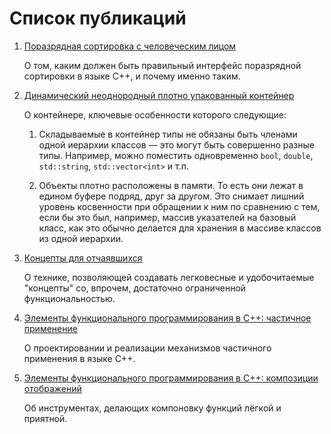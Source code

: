 Список публикаций
=================

1.  [Поразрядная сортировка с человеческим лицом](radix-sort-with-human-face/radix-sort-with-human-face.md)

    О том, каким должен быть правильный интерфейс поразрядной сортировки в языке C++, и почему именно таким.

2.  [Динамический неоднородный плотно упакованный контейнер](dynamic-tuple/dynamic-tuple.md)

    О контейнере, ключевые особенности которого следующие:

    1.  Складываемые в контейнер типы не обязаны быть членами одной иерархии классов — это могут быть совершенно разные типы. Например, можно поместить одновременно `bool`, `double`, `std::string`, `std::vector<int>` и т.п.

    2.  Объекты плотно расположены в памяти. То есть они лежат в едином буфере подряд, друг за другом. Это снимает лишний уровень косвенности при обращении к ним по сравнению с тем, если бы это был, например, массив указателей на базовый класс, как это обычно делается для хранения в массиве классов из одной иерархии.

3.  [Концепты для отчаявшихся](concepts-for-despaired/concepts-for-despaired.md)

    О технике, позволяющей создавать легковесные и удобочитаемые "концепты" со, впрочем, достаточно ограниченной функциональностью.

4.  [Элементы функционального программирования в C++: частичное применение](eofp-partial-application/eofp-partial-application.md)

    О проектировании и реализации механизмов частичного применения в языке C++.

5.  [Элементы функционального программирования в C++: композиции отображений](eofp-compositions/eofp-compositions.md)

    Об инструментах, делающих компоновку функций лёгкой и приятной.
